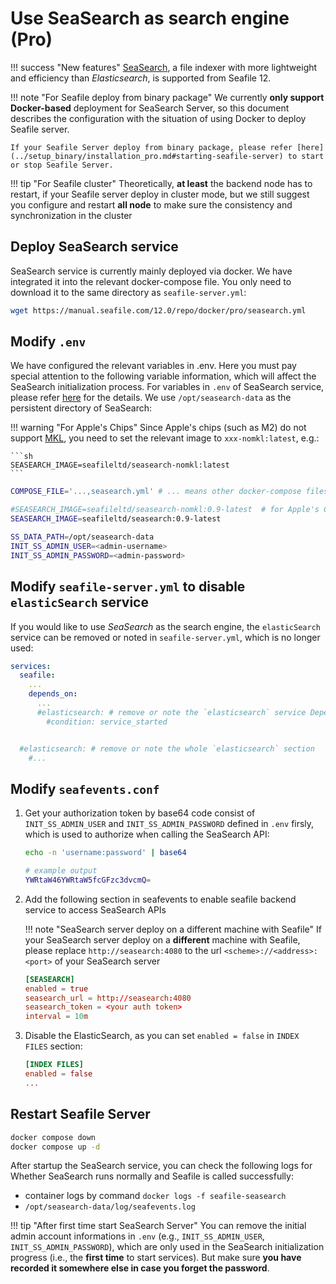 # Use SeaSearch as search engine (Pro)

!!! success "New features"
    [SeaSearch](https://seasearch-manual.seafile.com/), a file indexer with more lightweight and efficiency than *Elasticsearch*, is supported from Seafile 12.

!!! note "For Seafile deploy from binary package"
    We currently **only support Docker-based** deployment for SeaSearch Server, so this document describes the configuration with the situation of using Docker to deploy Seafile server. 
    
    If your Seafile Server deploy from binary package, please refer [here](../setup_binary/installation_pro.md#starting-seafile-server) to start or stop Seafile Server.

!!! tip "For Seafile cluster"
    Theoretically, **at least** the backend node has to restart, if your Seafile server deploy in cluster mode, but we still suggest you configure and restart **all node** to make sure the consistency and synchronization in the cluster

## Deploy SeaSearch service

SeaSearch service is currently mainly deployed via docker. We have integrated it into the relevant docker-compose file. You only need to download it to the same directory as `seafile-server.yml`:

```sh
wget https://manual.seafile.com/12.0/repo/docker/pro/seasearch.yml
```

## Modify `.env`

We have configured the relevant variables in .env. Here you must pay special attention to the following variable information, which will affect the SeaSearch initialization process. For variables in `.env` of SeaSearch service, please refer [here](https://seasearch-manual.seafile.com/config/) for the details. We use `/opt/seasearch-data` as the persistent directory of SeaSearch:

!!! warning "For Apple's Chips"
    Since Apple's chips (such as M2) do not support [MKL](https://www.intel.com/content/www/us/en/developer/tools/oneapi/onemkl.html), you need to set the relevant image to `xxx-nomkl:latest`, e.g.:

    ```sh
    SEASEARCH_IMAGE=seafileltd/seasearch-nomkl:latest
    ```

```sh
COMPOSE_FILE='...,seasearch.yml' # ... means other docker-compose files

#SEASEARCH_IMAGE=seafileltd/seasearch-nomkl:0.9-latest  # for Apple's Chip
SEASEARCH_IMAGE=seafileltd/seasearch:0.9-latest

SS_DATA_PATH=/opt/seasearch-data
INIT_SS_ADMIN_USER=<admin-username>  
INIT_SS_ADMIN_PASSWORD=<admin-password>
```

## Modify `seafile-server.yml` to disable `elasticSearch` service

If you would like to use *SeaSearch* as the search engine, the `elasticSearch` service can be removed or noted in `seafile-server.yml`, which is no longer used:

```yml
services:
  seafile:
    ...
    depends_on:
      ...
      #elasticsearch: # remove or note the `elasticsearch` service Dependency
        #condition: service_started


  #elasticsearch: # remove or note the whole `elasticsearch` section
    #... 
```

## Modify `seafevents.conf`

1. Get your authorization token by base64 code consist of `INIT_SS_ADMIN_USER` and `INIT_SS_ADMIN_PASSWORD` defined in `.env` firsly, which is used to authorize when calling the SeaSearch API:

    ```sh
    echo -n 'username:password' | base64

    # example output
    YWRtaW46YWRtaW5fcGFzc3dvcmQ=
    ```

2. Add the following section in seafevents to enable seafile backend service to access SeaSearch APIs

    !!! note "SeaSearch server deploy on a different machine with Seafile"
        If your SeaSearch server deploy on a **different** machine with Seafile, please replace `http://seasearch:4080` to the url `<scheme>://<address>:<port>` of your SeaSearch server 

    ```conf
    [SEASEARCH]
    enabled = true
    seasearch_url = http://seasearch:4080
    seasearch_token = <your auth token>
    interval = 10m
    ```

3. Disable the ElasticSearch, as you can set `enabled = false` in `INDEX FILES` section:

    ```conf
    [INDEX FILES]
    enabled = false
    ...
    ```

## Restart Seafile Server

```sh
docker compose down
docker compose up -d
```

After startup the SeaSearch service, you can check the following logs for Whether SeaSearch runs normally and Seafile is called successfully:

- container logs by command `docker logs -f seafile-seasearch`
- `/opt/seasearch-data/log/seafevents.log`


!!! tip "After first time start SeaSearch Server"
    You can remove the initial admin account informations in `.env` (e.g., `INIT_SS_ADMIN_USER`, `INIT_SS_ADMIN_PASSWORD`), which are only used in the SeaSearch initialization progress (i.e., the **first time** to start services). But make sure **you have recorded it somewhere else in case you forget the password**.

